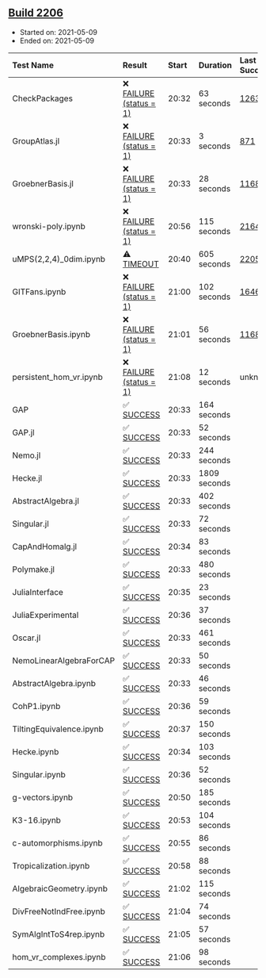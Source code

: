 ## [Build 2206](https://oscarci.mathematik.uni-kl.de/job/oscar-stable/2206/)

* Started on: 2021-05-09
* Ended on: 2021-05-09

| Test Name    | Result | Start | Duration | Last Success | First Failure |
|:-------------|:-------|:------|:---------|:-------------|:--------------|
| CheckPackages | ❌ [FAILURE (status = 1)](https://oscarci.mathematik.uni-kl.de/job/oscar-stable/2206/artifact/logs/build-2206/CheckPackages.log) | 20:32 | 63 seconds | [1263](https://oscarci.mathematik.uni-kl.de/job/oscar-stable/1263/) | [1264](https://oscarci.mathematik.uni-kl.de/job/oscar-stable/1264/) |
| GroupAtlas.jl | ❌ [FAILURE (status = 1)](https://oscarci.mathematik.uni-kl.de/job/oscar-stable/2206/artifact/logs/build-2206/GroupAtlas.jl.log) | 20:33 | 3 seconds | [871](https://oscarci.mathematik.uni-kl.de/job/oscar-stable/871/) | [872](https://oscarci.mathematik.uni-kl.de/job/oscar-stable/872/) |
| GroebnerBasis.jl | ❌ [FAILURE (status = 1)](https://oscarci.mathematik.uni-kl.de/job/oscar-stable/2206/artifact/logs/build-2206/GroebnerBasis.jl.log) | 20:33 | 28 seconds | [1168](https://oscarci.mathematik.uni-kl.de/job/oscar-stable/1168/) | [1169](https://oscarci.mathematik.uni-kl.de/job/oscar-stable/1169/) |
| wronski-poly.ipynb | ❌ [FAILURE (status = 1)](https://oscarci.mathematik.uni-kl.de/job/oscar-stable/2206/artifact/logs/build-2206/wronski-poly.ipynb.log) | 20:56 | 115 seconds | [2164](https://oscarci.mathematik.uni-kl.de/job/oscar-stable/2164/) | [2165](https://oscarci.mathematik.uni-kl.de/job/oscar-stable/2165/) |
| uMPS(2,2,4)_0dim.ipynb | ⚠ [TIMEOUT](https://oscarci.mathematik.uni-kl.de/job/oscar-stable/2206/artifact/logs/build-2206/uMPS-2-2-4-_0dim.ipynb.log) | 20:40 | 605 seconds | [2205](https://oscarci.mathematik.uni-kl.de/job/oscar-stable/2205/) | [2206](https://oscarci.mathematik.uni-kl.de/job/oscar-stable/2206/) |
| GITFans.ipynb | ❌ [FAILURE (status = 1)](https://oscarci.mathematik.uni-kl.de/job/oscar-stable/2206/artifact/logs/build-2206/GITFans.ipynb.log) | 21:00 | 102 seconds | [1646](https://oscarci.mathematik.uni-kl.de/job/oscar-stable/1646/) | [1647](https://oscarci.mathematik.uni-kl.de/job/oscar-stable/1647/) |
| GroebnerBasis.ipynb | ❌ [FAILURE (status = 1)](https://oscarci.mathematik.uni-kl.de/job/oscar-stable/2206/artifact/logs/build-2206/GroebnerBasis.ipynb.log) | 21:01 | 56 seconds | [1168](https://oscarci.mathematik.uni-kl.de/job/oscar-stable/1168/) | [1169](https://oscarci.mathematik.uni-kl.de/job/oscar-stable/1169/) |
| persistent_hom_vr.ipynb | ❌ [FAILURE (status = 1)](https://oscarci.mathematik.uni-kl.de/job/oscar-stable/2206/artifact/logs/build-2206/persistent_hom_vr.ipynb.log) | 21:08 | 12 seconds | unknown | unknown |
| GAP | ✅ [SUCCESS](https://oscarci.mathematik.uni-kl.de/job/oscar-stable/2206/artifact/logs/build-2206/GAP.log) | 20:33 | 164 seconds |  |  |
| GAP.jl | ✅ [SUCCESS](https://oscarci.mathematik.uni-kl.de/job/oscar-stable/2206/artifact/logs/build-2206/GAP.jl.log) | 20:33 | 52 seconds |  |  |
| Nemo.jl | ✅ [SUCCESS](https://oscarci.mathematik.uni-kl.de/job/oscar-stable/2206/artifact/logs/build-2206/Nemo.jl.log) | 20:33 | 244 seconds |  |  |
| Hecke.jl | ✅ [SUCCESS](https://oscarci.mathematik.uni-kl.de/job/oscar-stable/2206/artifact/logs/build-2206/Hecke.jl.log) | 20:33 | 1809 seconds |  |  |
| AbstractAlgebra.jl | ✅ [SUCCESS](https://oscarci.mathematik.uni-kl.de/job/oscar-stable/2206/artifact/logs/build-2206/AbstractAlgebra.jl.log) | 20:33 | 402 seconds |  |  |
| Singular.jl | ✅ [SUCCESS](https://oscarci.mathematik.uni-kl.de/job/oscar-stable/2206/artifact/logs/build-2206/Singular.jl.log) | 20:33 | 72 seconds |  |  |
| CapAndHomalg.jl | ✅ [SUCCESS](https://oscarci.mathematik.uni-kl.de/job/oscar-stable/2206/artifact/logs/build-2206/CapAndHomalg.jl.log) | 20:34 | 83 seconds |  |  |
| Polymake.jl | ✅ [SUCCESS](https://oscarci.mathematik.uni-kl.de/job/oscar-stable/2206/artifact/logs/build-2206/Polymake.jl.log) | 20:33 | 480 seconds |  |  |
| JuliaInterface | ✅ [SUCCESS](https://oscarci.mathematik.uni-kl.de/job/oscar-stable/2206/artifact/logs/build-2206/JuliaInterface.log) | 20:35 | 23 seconds |  |  |
| JuliaExperimental | ✅ [SUCCESS](https://oscarci.mathematik.uni-kl.de/job/oscar-stable/2206/artifact/logs/build-2206/JuliaExperimental.log) | 20:36 | 37 seconds |  |  |
| Oscar.jl | ✅ [SUCCESS](https://oscarci.mathematik.uni-kl.de/job/oscar-stable/2206/artifact/logs/build-2206/Oscar.jl.log) | 20:33 | 461 seconds |  |  |
| NemoLinearAlgebraForCAP | ✅ [SUCCESS](https://oscarci.mathematik.uni-kl.de/job/oscar-stable/2206/artifact/logs/build-2206/NemoLinearAlgebraForCAP.log) | 20:33 | 50 seconds |  |  |
| AbstractAlgebra.ipynb | ✅ [SUCCESS](https://oscarci.mathematik.uni-kl.de/job/oscar-stable/2206/artifact/logs/build-2206/AbstractAlgebra.ipynb.log) | 20:33 | 46 seconds |  |  |
| CohP1.ipynb | ✅ [SUCCESS](https://oscarci.mathematik.uni-kl.de/job/oscar-stable/2206/artifact/logs/build-2206/CohP1.ipynb.log) | 20:36 | 59 seconds |  |  |
| TiltingEquivalence.ipynb | ✅ [SUCCESS](https://oscarci.mathematik.uni-kl.de/job/oscar-stable/2206/artifact/logs/build-2206/TiltingEquivalence.ipynb.log) | 20:37 | 150 seconds |  |  |
| Hecke.ipynb | ✅ [SUCCESS](https://oscarci.mathematik.uni-kl.de/job/oscar-stable/2206/artifact/logs/build-2206/Hecke.ipynb.log) | 20:34 | 103 seconds |  |  |
| Singular.ipynb | ✅ [SUCCESS](https://oscarci.mathematik.uni-kl.de/job/oscar-stable/2206/artifact/logs/build-2206/Singular.ipynb.log) | 20:36 | 52 seconds |  |  |
| g-vectors.ipynb | ✅ [SUCCESS](https://oscarci.mathematik.uni-kl.de/job/oscar-stable/2206/artifact/logs/build-2206/g-vectors.ipynb.log) | 20:50 | 185 seconds |  |  |
| K3-16.ipynb | ✅ [SUCCESS](https://oscarci.mathematik.uni-kl.de/job/oscar-stable/2206/artifact/logs/build-2206/K3-16.ipynb.log) | 20:53 | 104 seconds |  |  |
| c-automorphisms.ipynb | ✅ [SUCCESS](https://oscarci.mathematik.uni-kl.de/job/oscar-stable/2206/artifact/logs/build-2206/c-automorphisms.ipynb.log) | 20:55 | 86 seconds |  |  |
| Tropicalization.ipynb | ✅ [SUCCESS](https://oscarci.mathematik.uni-kl.de/job/oscar-stable/2206/artifact/logs/build-2206/Tropicalization.ipynb.log) | 20:58 | 88 seconds |  |  |
| AlgebraicGeometry.ipynb | ✅ [SUCCESS](https://oscarci.mathematik.uni-kl.de/job/oscar-stable/2206/artifact/logs/build-2206/AlgebraicGeometry.ipynb.log) | 21:02 | 115 seconds |  |  |
| DivFreeNotIndFree.ipynb | ✅ [SUCCESS](https://oscarci.mathematik.uni-kl.de/job/oscar-stable/2206/artifact/logs/build-2206/DivFreeNotIndFree.ipynb.log) | 21:04 | 74 seconds |  |  |
| SymAlgIntToS4rep.ipynb | ✅ [SUCCESS](https://oscarci.mathematik.uni-kl.de/job/oscar-stable/2206/artifact/logs/build-2206/SymAlgIntToS4rep.ipynb.log) | 21:05 | 57 seconds |  |  |
| hom_vr_complexes.ipynb | ✅ [SUCCESS](https://oscarci.mathematik.uni-kl.de/job/oscar-stable/2206/artifact/logs/build-2206/hom_vr_complexes.ipynb.log) | 21:06 | 98 seconds |  |  |

